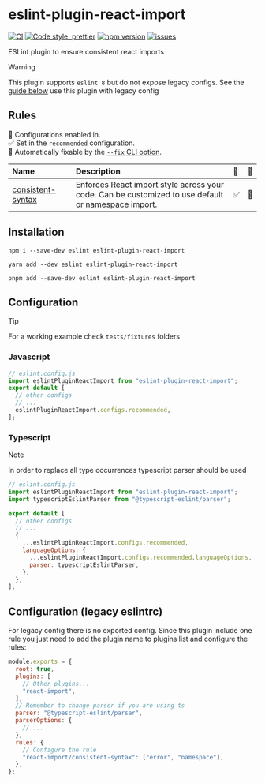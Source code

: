# eslint-plugin-react-import

[![CI](https://github.com/marcalexiei/eslint-plugin-react-import/actions/workflows/CI.yml/badge.svg)](https://github.com/marcalexiei/eslint-plugin-react-import/actions/workflows/CI.yml)
[![Code style: prettier](https://img.shields.io/badge/code_style-prettier-ff69b4.svg)](https://prettier.io)
[![npm version](https://img.shields.io/npm/v/eslint-plugin-react-import.svg?style=flat-square)](https://www.npmjs.com/package/eslint-plugin-react-import)
[![issues](https://img.shields.io/github/issues/marcalexiei/eslint-plugin-react-import.svg)](https://github.com/marcalexiei/eslint-plugin-react-import/issues)

ESLint plugin to ensure consistent react imports

> [!WARNING]
> This plugin supports `eslint 8` but do not expose legacy configs.
> See the [guide below](#configuration-legacy-eslintrc) use this plugin with legacy config

## Rules

<!-- begin auto-generated rules list -->

💼 Configurations enabled in.\
✅ Set in the `recommended` configuration.\
🔧 Automatically fixable by the [`--fix` CLI option](https://eslint.org/docs/user-guide/command-line-interface#--fix).

| Name                                                 | Description                                                                                         | 💼  | 🔧  |
| :--------------------------------------------------- | :-------------------------------------------------------------------------------------------------- | :-- | :-- |
| [consistent-syntax](docs/rules/consistent-syntax.md) | Enforces React import style across your code. Can be customized to use default or namespace import. | ✅  | 🔧  |

<!-- end auto-generated rules list -->

## Installation

```shell
npm i --save-dev eslint eslint-plugin-react-import
```

```shell
yarn add --dev eslint eslint-plugin-react-import
```

```shell
pnpm add --save-dev eslint eslint-plugin-react-import
```

## Configuration

> [!TIP]
> For a working example check `tests/fixtures` folders

### Javascript

```js
// eslint.config.js
import eslintPluginReactImport from "eslint-plugin-react-import";
export default [
  // other configs
  // ...
  eslintPluginReactImport.configs.recommended,
];
```

### Typescript

> [!NOTE]
> In order to replace all type occurrences typescript parser should be used

```js
// eslint.config.js
import eslintPluginReactImport from "eslint-plugin-react-import";
import typescriptEslintParser from "@typescript-eslint/parser";

export default [
  // other configs
  // ...
  {
    ...eslintPluginReactImport.configs.recommended,
    languageOptions: {
      ...eslintPluginReactImport.configs.recommended.languageOptions,
      parser: typescriptEslintParser,
    },
  },
];
```

## Configuration (legacy eslintrc)

For legacy config there is no exported config. Since this plugin include one rule
you just need to add the plugin name to plugins list and configure the rules:

```js
module.exports = {
  root: true,
  plugins: [
    // Other plugins...
    "react-import",
  ],
  // Remember to change parser if you are using ts
  parser: "@typescript-eslint/parser",
  parserOptions: {
    // ...
  },
  rules: {
    // Configure the rule
    "react-import/consistent-syntax": ["error", "namespace"],
  },
};
```
